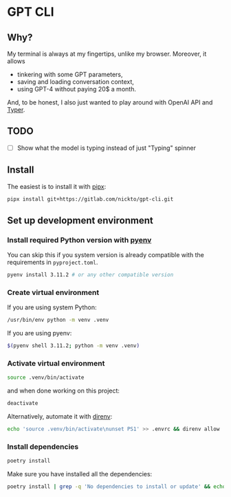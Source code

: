 # GPT CLI

## Why?

My terminal is always at my fingertips, unlike my browser. Moreover, it allows

- tinkering with some GPT parameters,
- saving and loading conversation context,
- using GPT-4 without paying 20$ a month.

And, to be honest, I also just wanted to play around with OpenAI API and
[Typer](https://typer.tiangolo.com/).

## TODO

- [ ] Show what the model is typing instead of just "Typing" spinner

## Install

The easiest is to install it with [pipx](https://pypa.github.io/pipx/):

```bash
pipx install git+https://gitlab.com/nickto/gpt-cli.git
```

## Set up development environment

### Install required Python version with [pyenv](https://github.com/pyenv/pyenv)

You can skip this if you system version is already compatible with the
requirements in `pyproject.toml`.

```bash
pyenv install 3.11.2 # or any other compatible version
```

### Create virtual environment

If you are using system Python:
```bash
/usr/bin/env python -m venv .venv
```

If you are using pyenv:
```bash
$(pyenv shell 3.11.2; python -m venv .venv)
```

### Activate virtual environment

```bash
source .venv/bin/activate
```

and when done working on this project:

```bash
deactivate
```

Alternatively, automate it with [direnv](https://direnv.net/):
```bash
echo 'source .venv/bin/activate\nunset PS1' >> .envrc && direnv allow
```

### Install dependencies

```bash
poetry install
```

Make sure you have installed all the dependencies:
```bash
poetry install | grep -q 'No dependencies to install or update' && echo "All good\!" || echo "Some packages are missing :("
```
